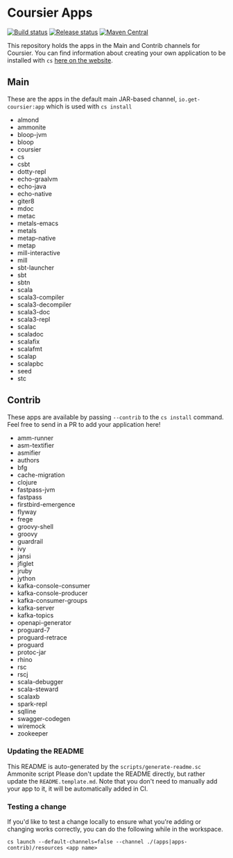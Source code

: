 # Coursier Apps
[![Build status](https://github.com/coursier/apps/workflows/build/badge.svg)](https://github.com/coursier/apps/actions?query=workflow%3Abuild)
[![Release status](https://github.com/coursier/apps/workflows/publish/badge.svg)](https://github.com/coursier/apps/actions?query=workflow%3Apublish)
[![Maven Central](https://img.shields.io/maven-central/v/io.get-coursier/apps.svg)](https://maven-badges.herokuapp.com/maven-central/io.get-coursier/apps)

This repository holds the apps in the Main and Contrib channels for Coursier.
You can find information about creating your own application to be installed
with `cs` [here on the
website](https://get-coursier.io/docs/cli-install.html#creating-your-own-applications).

## Main
These are the apps in the default main JAR-based channel, `io.get-coursier:app`
which is used with `cs install`

 - almond
 - ammonite
 - bloop-jvm
 - bloop
 - coursier
 - cs
 - csbt
 - dotty-repl
 - echo-graalvm
 - echo-java
 - echo-native
 - giter8
 - mdoc
 - metac
 - metals-emacs
 - metals
 - metap-native
 - metap
 - mill-interactive
 - mill
 - sbt-launcher
 - sbt
 - sbtn
 - scala
 - scala3-compiler
 - scala3-decompiler
 - scala3-doc
 - scala3-repl
 - scalac
 - scaladoc
 - scalafix
 - scalafmt
 - scalap
 - scalapbc
 - seed
 - stc

## Contrib
These apps are available by passing `--contrib` to the `cs install` command.
Feel free to send in a PR to add your application here!

 - amm-runner
 - asm-textifier
 - asmifier
 - authors
 - bfg
 - cache-migration
 - clojure
 - fastpass-jvm
 - fastpass
 - firstbird-emergence
 - flyway
 - frege
 - groovy-shell
 - groovy
 - guardrail
 - ivy
 - jansi
 - jfiglet
 - jruby
 - jython
 - kafka-console-consumer
 - kafka-console-producer
 - kafka-consumer-groups
 - kafka-server
 - kafka-topics
 - openapi-generator
 - proguard-7
 - proguard-retrace
 - proguard
 - protoc-jar
 - rhino
 - rsc
 - rscj
 - scala-debugger
 - scala-steward
 - scalaxb
 - spark-repl
 - sqlline
 - swagger-codegen
 - wiremock
 - zookeeper

### Updating the README
This README is auto-generated by the `scripts/generate-readme.sc` Ammonite
script Please don't update the README directly, but rather update the
`README.template.md`. Note that you don't need to manually add your app to it,
it will be automatically added in CI.

### Testing a change
If you'd like to test a change locally to ensure what you're adding or changing
works correctly, you can do the following while in the workspace.

```
cs launch --default-channels=false --channel ./(apps|apps-contrib)/resources <app name>
```
